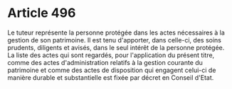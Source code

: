 # Article 496

Le tuteur représente la personne protégée dans les actes nécessaires à la gestion de son patrimoine.   Il est tenu d'apporter, dans celle-ci, des soins prudents, diligents et avisés, dans le seul intérêt de la personne protégée.   La liste des actes qui sont regardés, pour l'application du présent titre, comme des actes d'administration relatifs à la gestion courante du patrimoine et comme des actes de disposition qui engagent celui-ci de manière durable et substantielle est fixée par décret en Conseil d'Etat.